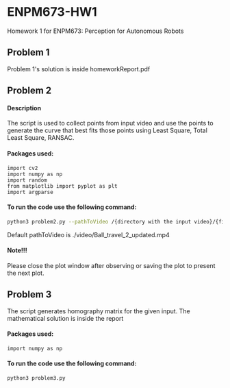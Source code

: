 # ENPM673-HW1
Homework 1 for  ENPM673: Perception for Autonomous Robots

## Problem 1
Problem 1's solution is inside homeworkReport.pdf

## Problem 2
#### Description
The script is used to collect points from input video and use the points to generate the curve that best fits those points using Least Square, Total Least Square, RANSAC.
#### Packages used:
```
import cv2
import numpy as np
import random
from matplotlib import pyplot as plt
import argparse
```
#### To run the code use the following command:
```bash
python3 problem2.py --pathToVideo /{directory with the input video}/{filename}.mp4
```
Default pathToVideo is ./video/Ball_travel_2_updated.mp4
#### Note!!!
Please close the plot window after observing or saving the plot to present the next plot.
## Problem 3
The script generates homography matrix for the given input. The mathematical solution is inside the report
#### Packages used:
```
import numpy as np
```
#### To run the code use the following command:
```bash
python3 problem3.py 
